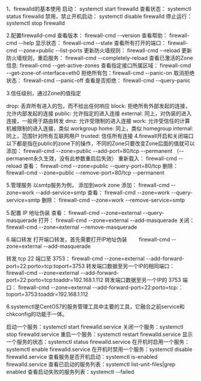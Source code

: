 
1、firewalld的基本使用
启动： systemctl start firewalld
查看状态： systemctl status firewalld
禁用，禁止开机启动： systemctl disable firewalld
停止运行： systemctl stop firewalld


2.配置firewalld-cmd
查看版本： firewall-cmd --version
查看帮助： firewall-cmd --help
显示状态： firewall-cmd --state
查看所有打开的端口： firewall-cmd --zone=public --list-ports
更新防火墙规则： firewall-cmd --reload
更新防火墙规则，重启服务： firewall-cmd --completely-reload
查看已激活的Zone信息:  firewall-cmd --get-active-zones
查看指定接口所属区域： firewall-cmd --get-zone-of-interface=eth0
拒绝所有包：firewall-cmd --panic-on
取消拒绝状态： firewall-cmd --panic-off
查看是否拒绝： firewall-cmd --query-panic

3.信任级别，通过Zone的值指定

drop: 丢弃所有进入的包，而不给出任何响应
block: 拒绝所有外部发起的连接，允许内部发起的连接
public: 允许指定的进入连接
external: 同上，对伪装的进入连接，一般用于路由转发
dmz: 允许受限制的进入连接
work: 允许受信任的计算机被限制的进入连接，类似 workgroup
home: 同上，类似 homegroup
internal: 同上，范围针对所有互联网用户
trusted: 信任所有连接
4.firewall开启和关闭端口
以下都是指在public的zone下的操作，不同的Zone只要改变Zone后面的值就可以
添加：
firewall-cmd --zone=public --add-port=80/tcp --permanent    （--permanent永久生效，没有此参数重启后失效）
重新载入：
firewall-cmd --reload
查看：
firewall-cmd --zone=public --query-port=80/tcp
删除：
firewall-cmd --zone=public --remove-port=80/tcp --permanent

5.管理服务
以smtp服务为例， 添加到work zone
添加：
firewall-cmd --zone=work --add-service=smtp
查看：
firewall-cmd --zone=work --query-service=smtp
删除：
firewall-cmd --zone=work --remove-service=smtp

5.配置 IP 地址伪装
查看：
firewall-cmd --zone=external --query-masquerade
打开：
firewall-cmd --zone=external --add-masquerade
关闭：
firewall-cmd --zone=external --remove-masquerade

6.端口转发
打开端口转发，首先需要打开IP地址伪装
　　firewall-cmd --zone=external --add-masquerade

转发 tcp 22 端口至 3753：
firewall-cmd --zone=external --add-forward-port=22:porto=tcp:toport=3753
转发端口数据至另一个IP的相同端口：
firewall-cmd --zone=external --add-forward-port=22:porto=tcp:toaddr=192.168.1.112
转发端口数据至另一个IP的 3753 端口：
firewall-cmd --zone=external --add-forward-port=22:porto=tcp:：toport=3753:toaddr=192.168.1.112

6.systemctl是CentOS7的服务管理工具中主要的工具，它融合之前service和chkconfig的功能于一体。

启动一个服务：systemctl start firewalld.service
关闭一个服务：systemctl stop firewalld.service
重启一个服务：systemctl restart firewalld.service
显示一个服务的状态：systemctl status firewalld.service
在开机时启用一个服务：systemctl enable firewalld.service
在开机时禁用一个服务：systemctl disable firewalld.service
查看服务是否开机启动：systemctl is-enabled firewalld.service
查看已启动的服务列表：systemctl list-unit-files|grep enabled
查看启动失败的服务列表：systemctl --failed
